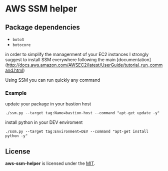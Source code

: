 # AWS SSM helper

## Package dependencies

 - `boto3`
 - `botocore`
 
in order to simplify the managerment of your EC2 instances I strongly suggest to install SSM everywhere following the main [documentation]
(http://docs.aws.amazon.com/AWSEC2/latest/UserGuide/tutorial_run_command.html)

Using SSM you can run quickly any command 

### Example
update your package in your bastion host

`./ssm.py --target tag:Name=bastion-host --command "apt-get update -y"
`

install python in your DEV enviroment 

`./ssm.py --target tag:Environment=DEV --command "apt-get install python -y"
`


## License

**aws-ssm-helper** is licensed under the [MIT](LICENSE).